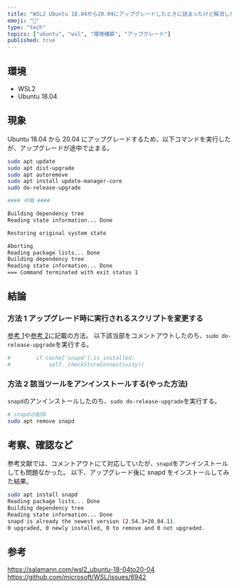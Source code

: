 ```yaml
---
title: "WSL2 Ubuntu 18.04から20.04にアップグレードしたときに詰まったけど解消した話"
emoji: "🌟"
type: "tech"
topics: ["ubuntu", "wsl", "環境構築", "アップグレード"]
published: true
---
```


## 環境

- WSL2
- Ubuntu 18.04

## 現象

Ubuntu 18.04 から 20.04 にアップグレードするため、以下コマンドを実行したが、アップグレードが途中で止まる。

```bash
sudo apt update
sudo apt dist-upgrade
sudo apt autoremove
sudo apt install update-manager-core
sudo do-release-upgrade

#### 中略 ####

Building dependency tree
Reading state information... Done

Restoring original system state

Aborting
Reading package lists... Done
Building dependency tree
Reading state information... Done
=== Command terminated with exit status 1
```

## 結論

### 方法 1 アップグレード時に実行されるスクリプトを変更する

[参考 1](https://github.com/microsoft/WSL/issues/6942#issuecomment-842629885)や[参考 2](https://salamann.com/wsl2_ubuntu-18-04to20-04)に記載の方法。
以下該当部をコメントアウトしたのち、`sudo do-release-upgrade`を実行する。

```py:/tmp/ubuntu-release-upgrader-xxxxxxxx/DistUpgradeQuirks.py
#        if cache['snapd'].is_installed:
#            self._checkStoreConnectivity()
```

### 方法 2 該当ツールをアンインストールする(やった方法)

`snapd`のアンインストールしたのち、`sudo do-release-upgrade`を実行する。

```bash
# snapdの削除
sudo apt remove snapd
```

## 考察、確認など

参考文献では、コメントアウトにて対応していたが、`snapd`をアンインストールしても問題なかった。
以下、アップグレード後に snapd をインストールしてみた結果。

```bash
sudo apt install snapd
Reading package lists... Done
Building dependency tree
Reading state information... Done
snapd is already the newest version (2.54.3+20.04.1).
0 upgraded, 0 newly installed, 0 to remove and 0 not upgraded.
```

## 参考

https://salamann.com/wsl2_ubuntu-18-04to20-04
https://github.com/microsoft/WSL/issues/6942
